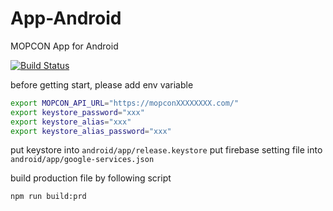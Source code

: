 # App-Android
MOPCON App for Android

[![Build Status](https://travis-ci.org/MOPCON/App-Android.svg?branch=master)](https://travis-ci.org/MOPCON/App-Android)

before getting start, please add env variable

```bash
export MOPCON_API_URL="https://mopconXXXXXXXX.com/"
export keystore_password="xxx"
export keystore_alias="xxx"
export keystore_alias_password="xxx"
```

put keystore into `android/app/release.keystore`
put firebase setting file into `android/app/google-services.json`

build production file by following script

```
npm run build:prd
```
